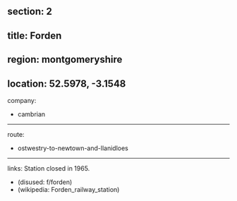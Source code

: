 section: 2
----
title: Forden
----
region: montgomeryshire
----
location: 52.5978, -3.1548
----
company:
- cambrian
----
route:
- ostwestry-to-newtown-and-llanidloes
----
links:
Station closed in 1965.
- (disused: f/forden)
- (wikipedia: Forden_railway_station)
